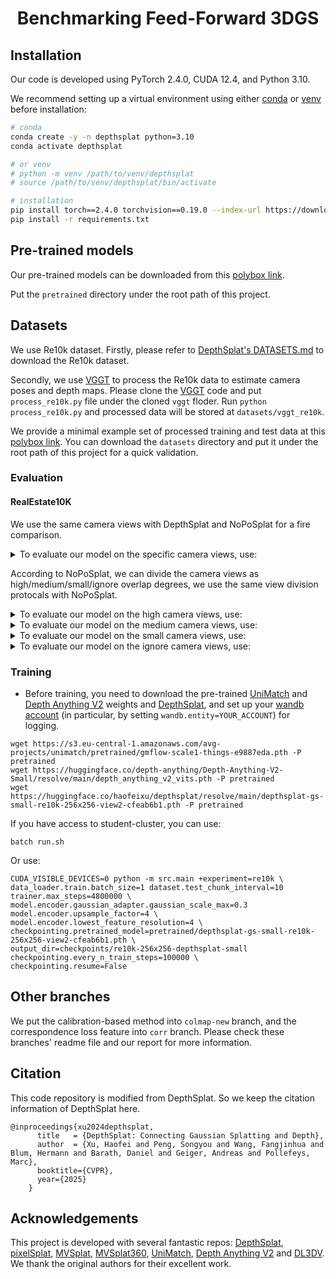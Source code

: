 <p align="center">
  <h1 align="center">Benchmarking Feed-Forward 3DGS</h1>
  <div align="center"></div>
</p>

## Installation

Our code is developed using PyTorch 2.4.0, CUDA 12.4, and Python 3.10. 

We recommend setting up a virtual environment using either [conda](https://docs.anaconda.com/miniconda/) or [venv](https://docs.python.org/3/library/venv.html) before installation:

```bash
# conda
conda create -y -n depthsplat python=3.10
conda activate depthsplat

# or venv
# python -m venv /path/to/venv/depthsplat
# source /path/to/venv/depthsplat/bin/activate

# installation
pip install torch==2.4.0 torchvision==0.19.0 --index-url https://download.pytorch.org/whl/cu124
pip install -r requirements.txt
```

## Pre-trained models

Our pre-trained models can be downloaded from this [polybox link](https://polybox.ethz.ch/index.php/s/2cCrcS2tsAf9RnW).

Put the `pretrained` directory under the root path of this project.


## Datasets

We use Re10k dataset. Firstly, please refer to [DepthSplat's DATASETS.md](https://github.com/cvg/depthsplat/blob/main/DATASETS.md) to download the Re10k dataset.

Secondly, we use [VGGT](https://github.com/facebookresearch/vggt/tree/main) to process the Re10k data to estimate camera poses and depth maps. Please clone the [VGGT](https://github.com/facebookresearch/vggt/tree/main) code and put `process_re10k.py` file under the cloned `vggt` floder. Run `python process_re10k.py` and processed data will be stored at `datasets/vggt_re10k`.

We provide a minimal example set of processed training and test data at this [polybox link](https://polybox.ethz.ch/index.php/s/2cCrcS2tsAf9RnW). You can download the `datasets` directory and put it under the root path of this project for a quick validation.


### Evaluation

#### RealEstate10K

We use the same camera views with DepthSplat and NoPoSplat for a fire comparison. 

<details>
<summary>To evaluate our model on the specific camera views, use:</summary> 

```
CUDA_VISIBLE_DEVICES=0 python -m src.main +experiment=re10k \
dataset.test_chunk_interval=1 model.encoder.upsample_factor=4 \
model.encoder.lowest_feature_resolution=4 \
checkpointing.pretrained_model=pretrained/epoch_212-step_277951.ckpt \
mode=test dataset/view_sampler=evaluation \
dataset.view_sampler.index_path=assets/evaluation_index_re10k.json \
test.save_input_images=true \
test.save_gt_image=true \
test.save_image=true

```
</details>

According to NoPoSplat, we can divide the camera views as high/medium/small/ignore overlap degrees, we use the same view division protocals with NoPoSplat.


<details>
<summary>To evaluate our model on the high camera views, use:</summary> 

```
CUDA_VISIBLE_DEVICES=0 python -m src.main +experiment=re10k \
dataset.test_chunk_interval=1 model.encoder.upsample_factor=4 \
model.encoder.lowest_feature_resolution=4 \
checkpointing.pretrained_model=pretrained/epoch_212-step_277951.ckpt \
mode=test dataset/view_sampler=evaluation \
dataset.view_sampler.index_path=assets/evaluation_index_re10k_high.json \
test.save_input_images=true \
test.save_gt_image=true \
test.save_image=true
```
</details>


<details>
<summary>To evaluate our model on the medium camera views, use:</summary>

```
CUDA_VISIBLE_DEVICES=0 python -m src.main +experiment=re10k \
dataset.test_chunk_interval=1 model.encoder.upsample_factor=4 \
model.encoder.lowest_feature_resolution=4 \
checkpointing.pretrained_model=pretrained/epoch_212-step_277951.ckpt \
mode=test dataset/view_sampler=evaluation \
dataset.view_sampler.index_path=assets/evaluation_index_re10k_medium.json \
test.save_input_images=true \
test.save_gt_image=true \
test.save_image=true

```
</details>


<details>
<summary>To evaluate our model on the small camera views, use:</summary>

```
CUDA_VISIBLE_DEVICES=0 python -m src.main +experiment=re10k \
dataset.test_chunk_interval=1 model.encoder.upsample_factor=4 \
model.encoder.lowest_feature_resolution=4 \
checkpointing.pretrained_model=pretrained/epoch_212-step_277951.ckpt \
mode=test dataset/view_sampler=evaluation \
dataset.view_sampler.index_path=assets/evaluation_index_re10k_small.json \
test.save_input_images=true \
test.save_gt_image=true \
test.save_image=true

```
</details>


<details>
<summary>To evaluate our model on the ignore camera views, use:</summary> 

```
CUDA_VISIBLE_DEVICES=0 python -m src.main +experiment=re10k \
dataset.test_chunk_interval=1 model.encoder.upsample_factor=4 \
model.encoder.lowest_feature_resolution=4 \
checkpointing.pretrained_model=pretrained/epoch_212-step_277951.ckpt \
mode=test dataset/view_sampler=evaluation \
dataset.view_sampler.index_path=assets/evaluation_index_re10k_ignore.json \
test.save_input_images=true \
test.save_gt_image=true \
test.save_image=true
```
</details>

### Training

- Before training, you need to download the pre-trained [UniMatch](https://github.com/autonomousvision/unimatch) and [Depth Anything V2](https://github.com/DepthAnything/Depth-Anything-V2) weights and [DepthSplat](https://github.com/cvg/depthsplat), and set up your [wandb account](config/main.yaml) (in particular, by setting `wandb.entity=YOUR_ACCOUNT`) for logging.

```
wget https://s3.eu-central-1.amazonaws.com/avg-projects/unimatch/pretrained/gmflow-scale1-things-e9887eda.pth -P pretrained
wget https://huggingface.co/depth-anything/Depth-Anything-V2-Small/resolve/main/depth_anything_v2_vits.pth -P pretrained
wget https://huggingface.co/haofeixu/depthsplat/resolve/main/depthsplat-gs-small-re10k-256x256-view2-cfeab6b1.pth -P pretrained
```

If you have access to student-cluster, you can use:
```
batch run.sh
```
Or use:
```
CUDA_VISIBLE_DEVICES=0 python -m src.main +experiment=re10k \
data_loader.train.batch_size=1 dataset.test_chunk_interval=10 trainer.max_steps=4800000 \
model.encoder.gaussian_adapter.gaussian_scale_max=0.3 model.encoder.upsample_factor=4 \
model.encoder.lowest_feature_resolution=4 \
checkpointing.pretrained_model=pretrained/depthsplat-gs-small-re10k-256x256-view2-cfeab6b1.pth \
output_dir=checkpoints/re10k-256x256-depthsplat-small checkpointing.every_n_train_steps=100000 \
checkpointing.resume=False
```

## Other branches

We put the calibration-based method into `colmap-new` branch, and the correspondence loss feature into `corr` branch. Please check these branches' readme file and our report for more information.

## Citation
This code repository is modified from DepthSplat. So we keep the citation information of DepthSplat here.

```
@inproceedings{xu2024depthsplat,
      title   = {DepthSplat: Connecting Gaussian Splatting and Depth},
      author  = {Xu, Haofei and Peng, Songyou and Wang, Fangjinhua and Blum, Hermann and Barath, Daniel and Geiger, Andreas and Pollefeys, Marc},
      booktitle={CVPR},
      year={2025}
    }
```



## Acknowledgements

This project is developed with several fantastic repos: [DepthSplat](https://github.com/cvg/depthsplat/tree/main), [pixelSplat](https://github.com/dcharatan/pixelsplat), [MVSplat](https://github.com/donydchen/mvsplat), [MVSplat360](https://github.com/donydchen/mvsplat360), [UniMatch](https://github.com/autonomousvision/unimatch), [Depth Anything V2](https://github.com/DepthAnything/Depth-Anything-V2) and [DL3DV](https://github.com/DL3DV-10K/Dataset). We thank the original authors for their excellent work.


